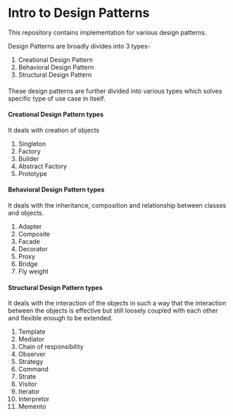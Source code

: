 
# Intro to Design Patterns

This repository contains implementation for various design patterns.

Design Patterns are broadly divides into 3 types-
1. Creational Design Pattern
2. Behavioral Design Pattern
3. Structural Design Pattern

####

These design patterns are further divided into various types which solves specific type of use case in itself.

#### Creational Design Pattern types

It deals with creation of objects

1. Singleton
2. Factory
3. Builder
4. Abstract Factory
5. Prototype

#### Behavioral Design Pattern types

It deals with the inheritance, composition and relationship between classes and objects.

1. Adapter
2. Composite
3. Facade
4. Decorator 
5. Proxy
6. Bridge
7. Fly weight

#### Structural Design Pattern types

It deals with the interaction of the objects in such a way that the interaction between the objects is effective but still loosely coupled with each other and flexible enough to be extended.

1. Template 
2. Mediator
3. Chain of responsibility
4. Observer
5. Strategy
6. Command
7. Strate
8. Visitor
9. Iterator
10. Interpretor
11. Memento





